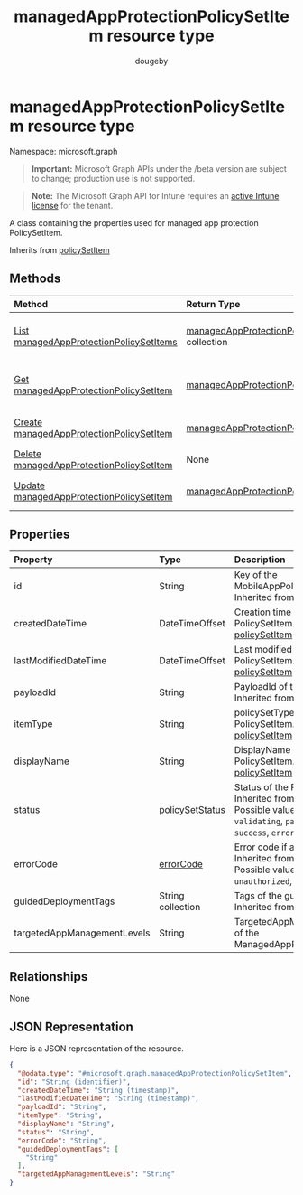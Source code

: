 ﻿---
title: "managedAppProtectionPolicySetItem resource type"
description: "A class containing the properties used for managed app protection PolicySetItem."
author: "dougeby"
localization_priority: Normal
ms.prod: "intune"
doc_type: resourcePageType
---

# managedAppProtectionPolicySetItem resource type

Namespace: microsoft.graph

> **Important:** Microsoft Graph APIs under the /beta version are subject to change; production use is not supported.

> **Note:** The Microsoft Graph API for Intune requires an [active Intune license](https://go.microsoft.com/fwlink/?linkid=839381) for the tenant.

A class containing the properties used for managed app protection PolicySetItem.

Inherits from [policySetItem](../resources/intune-policyset-policysetitem.md)

## Methods

| Method                                                                                                          | Return Type                                                                                                        | Description                                                                                                                                               |
| :-------------------------------------------------------------------------------------------------------------- | :----------------------------------------------------------------------------------------------------------------- | :-------------------------------------------------------------------------------------------------------------------------------------------------------- |
| [List managedAppProtectionPolicySetItems](../api/intune-policyset-managedappprotectionpolicysetitem-list.md)    | [managedAppProtectionPolicySetItem](../resources/intune-policyset-managedappprotectionpolicysetitem.md) collection | List properties and relationships of the [managedAppProtectionPolicySetItem](../resources/intune-policyset-managedappprotectionpolicysetitem.md) objects. |
| [Get managedAppProtectionPolicySetItem](../api/intune-policyset-managedappprotectionpolicysetitem-get.md)       | [managedAppProtectionPolicySetItem](../resources/intune-policyset-managedappprotectionpolicysetitem.md)            | Read properties and relationships of the [managedAppProtectionPolicySetItem](../resources/intune-policyset-managedappprotectionpolicysetitem.md) object.  |
| [Create managedAppProtectionPolicySetItem](../api/intune-policyset-managedappprotectionpolicysetitem-create.md) | [managedAppProtectionPolicySetItem](../resources/intune-policyset-managedappprotectionpolicysetitem.md)            | Create a new [managedAppProtectionPolicySetItem](../resources/intune-policyset-managedappprotectionpolicysetitem.md) object.                              |
| [Delete managedAppProtectionPolicySetItem](../api/intune-policyset-managedappprotectionpolicysetitem-delete.md) | None                                                                                                               | Deletes a [managedAppProtectionPolicySetItem](../resources/intune-policyset-managedappprotectionpolicysetitem.md).                                        |
| [Update managedAppProtectionPolicySetItem](../api/intune-policyset-managedappprotectionpolicysetitem-update.md) | [managedAppProtectionPolicySetItem](../resources/intune-policyset-managedappprotectionpolicysetitem.md)            | Update the properties of a [managedAppProtectionPolicySetItem](../resources/intune-policyset-managedappprotectionpolicysetitem.md) object.                |

## Properties

| Property                    | Type                                                                | Description                                                                                                                                                                                                     |
| :-------------------------- | :------------------------------------------------------------------ | :-------------------------------------------------------------------------------------------------------------------------------------------------------------------------------------------------------------- |
| id                          | String                                                              | Key of the MobileAppPolicySetItem. Inherited from [policySetItem](../resources/intune-policyset-policysetitem.md)                                                                                               |
| createdDateTime             | DateTimeOffset                                                      | Creation time of the PolicySetItem. Inherited from [policySetItem](../resources/intune-policyset-policysetitem.md)                                                                                              |
| lastModifiedDateTime        | DateTimeOffset                                                      | Last modified time of the PolicySetItem. Inherited from [policySetItem](../resources/intune-policyset-policysetitem.md)                                                                                         |
| payloadId                   | String                                                              | PayloadId of the PolicySetItem. Inherited from [policySetItem](../resources/intune-policyset-policysetitem.md)                                                                                                  |
| itemType                    | String                                                              | policySetType of the PolicySetItem. Inherited from [policySetItem](../resources/intune-policyset-policysetitem.md)                                                                                              |
| displayName                 | String                                                              | DisplayName of the PolicySetItem. Inherited from [policySetItem](../resources/intune-policyset-policysetitem.md)                                                                                                |
| status                      | [policySetStatus](../resources/intune-policyset-policysetstatus.md) | Status of the PolicySetItem. Inherited from [policySetItem](../resources/intune-policyset-policysetitem.md). Possible values are: `unknown`, `validating`, `partialSuccess`, `success`, `error`, `notAssigned`. |
| errorCode                   | [errorCode](../resources/intune-policyset-errorcode.md)             | Error code if any occured. Inherited from [policySetItem](../resources/intune-policyset-policysetitem.md). Possible values are: `noError`, `unauthorized`, `notFound`, `deleted`.                               |
| guidedDeploymentTags        | String collection                                                   | Tags of the guided deployment Inherited from [policySetItem](../resources/intune-policyset-policysetitem.md)                                                                                                    |
| targetedAppManagementLevels | String                                                              | TargetedAppManagementLevels of the ManagedAppPolicySetItem.                                                                                                                                                     |

## Relationships

None

## JSON Representation

Here is a JSON representation of the resource.

<!-- {
  "blockType": "resource",
  "keyProperty": "id",
  "@odata.type": "microsoft.graph.managedAppProtectionPolicySetItem"
}
-->

```json
{
  "@odata.type": "#microsoft.graph.managedAppProtectionPolicySetItem",
  "id": "String (identifier)",
  "createdDateTime": "String (timestamp)",
  "lastModifiedDateTime": "String (timestamp)",
  "payloadId": "String",
  "itemType": "String",
  "displayName": "String",
  "status": "String",
  "errorCode": "String",
  "guidedDeploymentTags": [
    "String"
  ],
  "targetedAppManagementLevels": "String"
}
```
